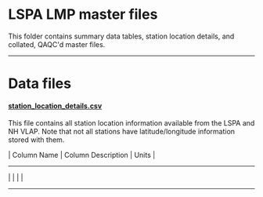 # LSPA LMP master files

This folder contains summary data tables, station location details, and collated, QAQC'd master files. 

***

# Data files

#### [station_location_details.csv](https://github.com/Lake-Sunapee-Protective-Association/LMP/blob/main/master%20files/station_location_details.csv)

This file contains all station location information available from the LSPA and NH VLAP. Note that not all stations have latitude/longitude information stored with them.

| Column Name		|	Column Description								|	Units		|
_________________________________________________________________________________________
|					|													|				|
_________________________________________________________________________________________